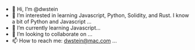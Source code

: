 - 👋 Hi, I’m @dwstein
- 👀 I’m interested in learning Javascript, Python, Solidity, and Rust.  I know a bit of Python and Javascript ...
- 🌱 I’m currently learning Javascript...
- 💞️ I’m looking to collaborate on ...
- 📫 How to reach me: dwstein@mac.com ...

<!---
dwstein/dwstein is a ✨ special ✨ repository because its `README.md` (this file) appears on your GitHub profile.
You can click the Preview link to take a look at your changes.
--->
